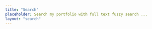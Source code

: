 ```yaml
---
title: "Search"
placeholder: Search my portfolio with full text fuzzy search ...
layout: "search"
---
```

